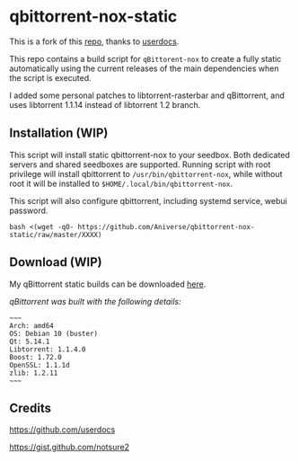 # qbittorrent-nox-static

This is a fork of this [repo](https://github.com/userdocs/qbittorrent-nox-static), thanks to [userdocs](https://github.com/userdocs).

This repo contains a build script for `qBittorent-nox` to create a fully static automatically using the current releases of the main dependencies when the script is executed.

I added some personal patches to libtorrent-rasterbar and qBittorrent, and uses libtorrent 1.1.14 instead of libtorrent 1.2 branch.

## Installation (WIP)

This script will install static qbittorrent-nox to your seedbox. Both dedicated servers and shared seedboxes are supported. Running script with root privilege will install qbittorrent to `/usr/bin/qbittorrent-nox`, while without root it will be installed to `$HOME/.local/bin/qbittorrent-nox`.

This script will also configure qbittorrent, including systemd service, webui password.

```shell
bash <(wget -qO- https://github.com/Aniverse/qbittorrent-nox-static/raw/master/XXXX)
```

## Download (WIP)

My qBittorrent static builds can be downloaded [here](https://github.com/Aniverse/qbittorrent-nox-static/releases).

*qBittorrent was built with the following details:*

```
~~~
Arch: amd64
OS: Debian 10 (buster)
Qt: 5.14.1
Libtorrent: 1.1.4.0
Boost: 1.72.0
OpenSSL: 1.1.1d
zlib: 1.2.11
~~~
```

## Credits

https://github.com/userdocs

https://gist.github.com/notsure2